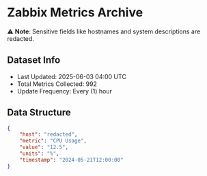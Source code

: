 # Zabbix Metrics Archive

⚠️ **Note**: Sensitive fields like hostnames and system descriptions are redacted.

## Dataset Info
- Last Updated: 2025-06-03 04:00 UTC
- Total Metrics Collected: 992
- Update Frequency: Every (1) hour

## Data Structure
```json
{
    "host": "redacted",
    "metric": "CPU Usage",
    "value": "12.5",
    "units": "%",
    "timestamp": "2024-05-21T12:00:00"
}
```
